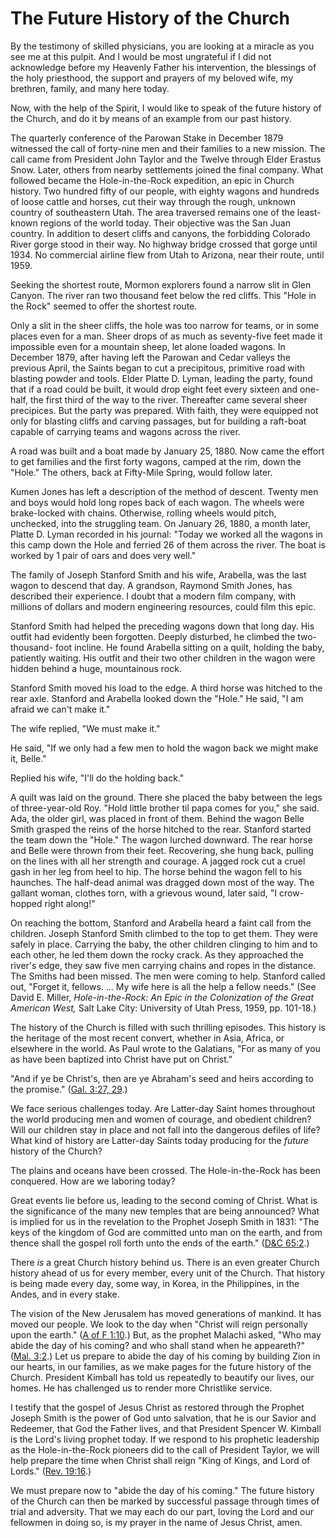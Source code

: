 # The Future History of the Church

By the testimony of skilled physicians, you are looking at a miracle as you
see me at this pulpit. And I would be most ungrateful if I did not acknowledge
before my Heavenly Father his intervention, the blessings of the holy
priesthood, the support and prayers of my beloved wife, my brethren, family,
and many here today.

Now, with the help of the Spirit, I would like to speak of the future history
of the Church, and do it by means of an example from our past history.

The quarterly conference of the Parowan Stake in December 1879 witnessed the
call of forty-nine men and their families to a new mission. The call came from
President John Taylor and the Twelve through Elder Erastus Snow. Later, others
from nearby settlements joined the final company. What followed became the
Hole-in-the-Rock expedition, an epic in Church history. Two hundred fifty of
our people, with eighty wagons and hundreds of loose cattle and horses, cut
their way through the rough, unknown country of southeastern Utah. The area
traversed remains one of the least-known regions of the world today. Their
objective was the San Juan country. In addition to desert cliffs and canyons,
the forbidding Colorado River gorge stood in their way. No highway bridge
crossed that gorge until 1934. No commercial airline flew from Utah to
Arizona, near their route, until 1959.

Seeking the shortest route, Mormon explorers found a narrow slit in Glen
Canyon. The river ran two thousand feet below the red cliffs. This "Hole in
the Rock" seemed to offer the shortest route.

Only a slit in the sheer cliffs, the hole was too narrow for teams, or in some
places even for a man. Sheer drops of as much as seventy-five feet made it
impossible even for a mountain sheep, let alone loaded wagons. In December
1879, after having left the Parowan and Cedar valleys the previous April, the
Saints began to cut a precipitous, primitive road with blasting powder and
tools. Elder Platte D. Lyman, leading the party, found that if a road could be
built, it would drop eight feet every sixteen and one-half, the first third of
the way to the river. Thereafter came several sheer precipices. But the party
was prepared. With faith, they were equipped not only for blasting cliffs and
carving passages, but for building a raft-boat capable of carrying teams and
wagons across the river.

A road was built and a boat made by January 25, 1880. Now came the effort to
get families and the first forty wagons, camped at the rim, down the "Hole."
The others, back at Fifty-Mile Spring, would follow later.

Kumen Jones has left a description of the method of descent. Twenty men and
boys would hold long ropes back of each wagon. The wheels were brake-locked
with chains. Otherwise, rolling wheels would pitch, unchecked, into the
struggling team. On January 26, 1880, a month later, Platte D. Lyman recorded
in his journal: "Today we worked all the wagons in this camp down the Hole and
ferried 26 of them across the river. The boat is worked by 1 pair of oars and
does very well."

The family of Joseph Stanford Smith and his wife, Arabella, was the last wagon
to descend that day. A grandson, Raymond Smith Jones, has described their
experience. I doubt that a modern film company, with millions of dollars and
modern engineering resources, could film this epic.

Stanford Smith had helped the preceding wagons down that long day. His outfit
had evidently been forgotten. Deeply disturbed, he climbed the two-thousand-
foot incline. He found Arabella sitting on a quilt, holding the baby,
patiently waiting. His outfit and their two other children in the wagon were
hidden behind a huge, mountainous rock.

Stanford Smith moved his load to the edge. A third horse was hitched to the
rear axle. Stanford and Arabella looked down the "Hole." He said, "I am afraid
we can't make it."

The wife replied, "We must make it."

He said, "If we only had a few men to hold the wagon back we might make it,
Belle."

Replied his wife, "I'll do the holding back."

A quilt was laid on the ground. There she placed the baby between the legs of
three-year-old Roy. "Hold little brother til papa comes for you," she said.
Ada, the older girl, was placed in front of them. Behind the wagon Belle Smith
grasped the reins of the horse hitched to the rear. Stanford started the team
down the "Hole." The wagon lurched downward. The rear horse and Belle were
thrown from their feet. Recovering, she hung back, pulling on the lines with
all her strength and courage. A jagged rock cut a cruel gash in her leg from
heel to hip. The horse behind the wagon fell to his haunches. The half-dead
animal was dragged down most of the way. The gallant woman, clothes torn, with
a grievous wound, later said, "I crow-hopped right along!"

On reaching the bottom, Stanford and Arabella heard a faint call from the
children. Joseph Stanford Smith climbed to the top to get them. They were
safely in place. Carrying the baby, the other children clinging to him and to
each other, he led them down the rocky crack. As they approached the river's
edge, they saw five men carrying chains and ropes in the distance. The Smiths
had been missed. The men were coming to help. Stanford called out, "Forget it,
fellows. ... My wife here is all the help a fellow needs." (See David E. Miller,
_Hole-in-the-Rock: An Epic in the Colonization of the Great American West,_
Salt Lake City: University of Utah Press, 1959, pp. 101-18.)

The history of the Church is filled with such thrilling episodes. This history
is the heritage of the most recent convert, whether in Asia, Africa, or
elsewhere in the world. As Paul wrote to the Galatians, "For as many of you as
have been baptized into Christ have put on Christ."

"And if ye be Christ's, then are ye Abraham's seed and heirs according to the
promise." ([Gal. 3:27,
29](https://www.lds.org/scriptures/nt/gal/3.27%2C29?lang=eng#26).)

We face serious challenges today. Are Latter-day Saint homes throughout the
world producing men and women of courage, and obedient children? Will our
children stay in place and not fall into the dangerous defiles of life? What
kind of history are Latter-day Saints today producing for the _future_ history
of the Church?

The plains and oceans have been crossed. The Hole-in-the-Rock has been
conquered. How are we laboring today?

Great events lie before us, leading to the second coming of Christ. What is
the significance of the many new temples that are being announced? What is
implied for us in the revelation to the Prophet Joseph Smith in 1831: "The
keys of the kingdom of God are committed unto man on the earth, and from
thence shall the gospel roll forth unto the ends of the earth." ([D&amp;C
65:2](https://www.lds.org/scriptures/dc-testament/dc/65.2?lang=eng#1).)

There _is_ a great Church history behind us. There is an even greater Church
history ahead of us for every member, every unit of the Church. That history
is being made every day, some way, in Korea, in the Philippines, in the Andes,
and in every stake.

The vision of the New Jerusalem has moved generations of mankind. It has moved
our people. We look to the day when "Christ will reign personally upon the
earth." ([A of F
1:10](https://www.lds.org/scriptures/pgp/a-of-f/1.10?lang=eng#9).) But, as the
prophet Malachi asked, "Who may abide the day of his coming? and who shall
stand when he appeareth?" ([Mal.
3:2](https://www.lds.org/scriptures/ot/mal/3.2?lang=eng#1).) Let us prepare to
abide the day of his coming by building Zion in our hearts, in our families,
as we make pages for the future history of the Church. President Kimball has
told us repeatedly to beautify our lives, our homes. He has challenged us to
render more Christlike service.

I testify that the gospel of Jesus Christ as restored through the Prophet
Joseph Smith is the power of God unto salvation, that he is our Savior and
Redeemer, that God the Father lives, and that President Spencer W. Kimball is
the Lord's living prophet today. If we respond to his prophetic leadership as
the Hole-in-the-Rock pioneers did to the call of President Taylor, we will
help prepare the time when Christ shall reign "King of Kings, and Lord of
Lords." ([Rev.
19:16](https://www.lds.org/scriptures/nt/rev/19.16?lang=eng#15).)

We must prepare now to "abide the day of his coming." The future history of
the Church can then be marked by successful passage through times of trial and
adversity. That we may each do our part, loving the Lord and our fellowmen in
doing so, is my prayer in the name of Jesus Christ, amen.

